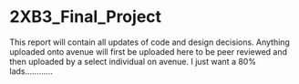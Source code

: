 # 2XB3_Final_Project
This report will contain all updates of code and design decisions.
Anything uploaded onto avenue will first be uploaded here to be peer reviewed and then uploaded by a select individual on avenue.
I just want a 80% lads............

